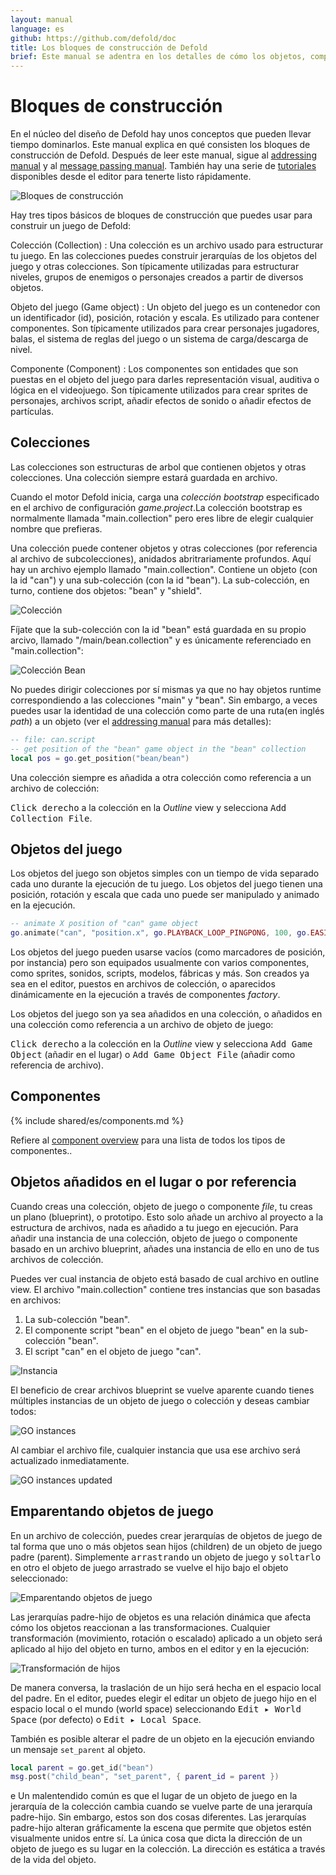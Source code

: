 ```yaml
---
layout: manual
language: es
github: https://github.com/defold/doc
title: Los bloques de construcción de Defold
brief: Este manual se adentra en los detalles de cómo los objetos, componentes y colecciones del juego funcionan.
---
```


#  Bloques de construcción

En el núcleo del diseño de Defold hay unos conceptos que pueden llevar tiempo dominarlos. Este manual explica en qué consisten los bloques de construcción de Defold. Después de leer este manual, sigue al [addressing manual](/es/manuals/addressing) y al [message passing manual](/es/manuals/message-passing). También hay una serie de [tutoriales](/tutorials/getting-started) disponibles desde el editor para tenerte listo rápidamente.

![Bloques de construcción](/manuals/images/building_blocks/building_blocks.png)

Hay tres tipos básicos de bloques de construcción que puedes usar para construir un juego de Defold:

Colección (Collection)
: Una colección es un archivo usado para estructurar tu juego. En las colecciones puedes construir jerarquías de los objetos del juego y otras colecciones. Son típicamente utilizadas para estructurar niveles, grupos de enemigos o personajes creados a partir de diversos objetos.

Objeto del juego (Game object)
: Un objeto del juego es un contenedor con un identificador (id), posición, rotación y escala. Es utilizado para contener componentes. Son típicamente utilizados para crear personajes jugadores, balas, el sistema de reglas del juego o un sistema de carga/descarga de nivel.

Componente (Component)
: Los componentes son entidades que son puestas en el objeto del juego para darles representación visual, auditiva o lógica en el videojuego. Son típicamente utilizados para crear sprites de personajes, archivos script, añadir efectos de sonido o añadir efectos de partículas.

## Colecciones

Las colecciones son estructuras de arbol que contienen objetos y otras colecciones. Una colección siempre estará guardada en archivo.

Cuando el motor Defold inicia, carga una _colección bootstrap_ especificado en el archivo de configuración *game.project*.La colección bootstrap es normalmente llamada "main.collection" pero eres libre de elegir cualquier nombre que prefieras.

Una colección puede contener objetos y otras colecciones (por referencia al archivo de subcolecciones), anidados abritrariamente profundos. Aquí hay un archivo ejemplo llamado "main.collection". Contiene un objeto (con la id "can") y una sub-colección (con la id "bean"). La sub-colección, en turno, contiene dos objetos: "bean" y "shield".

![Colección](/manuals/images/building_blocks/collection.png)

Fíjate que la sub-colección con la id "bean" está guardada en su propio arcivo, llamado "/main/bean.collection" y es únicamente referenciado en "main.collection":

![Colección Bean](/manuals/images/building_blocks/bean_collection.png)

No puedes dirigir colecciones por sí mismas ya que no hay objetos runtime correspondiendo a las colecciones "main" y "bean". Sin embargo, a veces puedes usar la identidad de una colección como parte de una ruta(en inglés _path_) a un objeto (ver el [addressing manual](/es/manuals/addressing) para más detalles):

```lua
-- file: can.script
-- get position of the "bean" game object in the "bean" collection
local pos = go.get_position("bean/bean")
```

Una colección siempre es añadida a otra colección como referencia a un archivo de colección:

<kbd>Click derecho</kbd> a la colección en la *Outline* view y selecciona <kbd>Add Collection File</kbd>.

## Objetos del juego

Los objetos del juego son objetos simples con un tiempo de vida separado cada uno durante la ejecución de tu juego. Los objetos del juego tienen una posición, rotación y escala que cada uno puede ser manipulado y animado en la ejecución.

```lua
-- animate X position of "can" game object
go.animate("can", "position.x", go.PLAYBACK_LOOP_PINGPONG, 100, go.EASING_LINEAR, 1.0)
```

Los objetos del juego pueden usarse vacíos (como marcadores de posición, por instancia) pero son equipados usualmente con varios componentes, como sprites, sonidos, scripts, modelos, fábricas y más. Son creados ya sea en el editor, puestos en archivos de colección, o aparecidos dinámicamente en la ejecución a través de componentes _factory_.

Los objetos del juego son ya sea añadidos en una colección, o añadidos en una colección como referencia a un archivo de objeto de juego:

<kbd>Click derecho</kbd> a la colección en la *Outline* view y selecciona <kbd>Add Game Object</kbd> (añadir en el lugar) o <kbd>Add Game Object File</kbd> (añadir como referencia de archivo).


## Componentes

{% include shared/es/components.md %}

Refiere al [component overview](/es/manuals/components/) para una lista de todos los tipos de componentes..

## Objetos añadidos en el lugar o por referencia

Cuando creas una colección, objeto de juego o componente _file_, tu creas un plano (blueprint), o prototipo. Esto solo añade un archivo al proyecto a la estructura de archivos, nada es añadido a tu juego en ejecución. Para añadir una instancia de una colección, objeto de juego o componente basado en un archivo blueprint, añades una instancia de ello en uno de tus archivos de colección.

Puedes ver cual instancia de objeto está basado de cual archivo en outline view. El archivo "main.collection" contiene tres instancias que son basadas en archivos:

1. La sub-colección "bean".
2. El componente script "bean" en el objeto de juego "bean" en la sub-colección "bean".
3. El script "can" en el objeto de juego "can".

![Instancia](/manuals/images/building_blocks/instance.png)

El beneficio de crear archivos blueprint se vuelve aparente cuando tienes múltiples instancias de un objeto de juego o colección y deseas cambiar todos:

![GO instances](/manuals/images/building_blocks/go_instance.png)

Al cambiar el archivo file, cualquier instancia que usa ese archivo será actualizado inmediatamente.

![GO instances updated](/manuals/images/building_blocks/go_instance2.png)

## Emparentando objetos de juego

En un archivo de colección, puedes crear jerarquías de objetos de juego de tal forma que uno o más objetos sean hijos (children) de un objeto de juego padre (parent). Simplemente <kbd>arrastrando</kbd> un objeto de juego y <kbd>soltarlo</kbd> en otro el objeto de juego arrastrado se vuelve el hijo bajo el objeto seleccionado:

![Emparentando objetos de juego](/manuals/images/building_blocks/childing.png)

Las jerarquías padre-hijo de objetos es una relación dinámica que afecta cómo los objetos reaccionan a las transformaciones. Cualquier transformación (movimiento, rotación o escalado) aplicado a un objeto será aplicado al hijo del objeto en turno, ambos en el editor y en la ejecución:

![Transformación de hijos](/manuals/images/building_blocks/child_transform.png)

De manera conversa, la traslación de un hijo será hecha en el espacio local del padre. En el editor, puedes elegir el editar un objeto de juego hijo en el espacio local o el mundo (world space) seleccionando <kbd>Edit ▸ World Space</kbd> (por defecto) o <kbd>Edit ▸ Local Space</kbd>.

También es posible alterar el padre de un objeto en la ejecución enviando un mensaje `set_parent` al objeto.

```lua
local parent = go.get_id("bean")
msg.post("child_bean", "set_parent", { parent_id = parent })
```

<div class='important' markdown='1'>e
Un malentendido común es que el lugar de un objeto de juego en la jerarquía de la colección cambia cuando se vuelve parte de una jerarquía padre-hijo. Sin embargo, estos son dos cosas diferentes. Las jerarquías padre-hijo alteran gráficamente la escena que permite que objetos estén visualmente unidos entre sí. La única cosa que dicta la dirección de un objeto de juego es su lugar en la colección. La dirección es estática a través de la vida del objeto.
</div>
